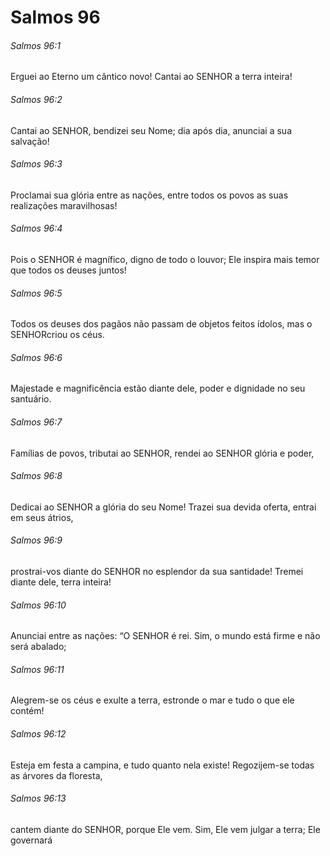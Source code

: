 # Salmos 96

###### Salmos 96:1

Erguei ao Eterno um cântico novo! Cantai ao SENHOR a terra inteira!

###### Salmos 96:2

Cantai ao SENHOR, bendizei seu Nome; dia após dia, anunciai a sua salvação!

###### Salmos 96:3

Proclamai sua glória entre as nações, entre todos os povos as suas realizações maravilhosas!

###### Salmos 96:4

Pois o SENHOR é magnífico, digno de todo o louvor; Ele inspira mais temor que todos os deuses juntos!

###### Salmos 96:5

Todos os deuses dos pagãos não passam de objetos feitos ídolos, mas o SENHORcriou os céus.

###### Salmos 96:6

Majestade e magnificência estão diante dele, poder e dignidade no seu santuário.

###### Salmos 96:7

Famílias de povos, tributai ao SENHOR, rendei ao SENHOR glória e poder,

###### Salmos 96:8

Dedicai ao SENHOR a glória do seu Nome! Trazei sua devida oferta, entrai em seus átrios,

###### Salmos 96:9

prostrai-vos diante do SENHOR no esplendor da sua santidade! Tremei diante dele, terra inteira!

###### Salmos 96:10

Anunciai entre as nações: “O SENHOR é rei. Sim, o mundo está firme e não será abalado;

###### Salmos 96:11

Alegrem-se os céus e exulte a terra, estronde o mar e tudo o que ele contém!

###### Salmos 96:12

Esteja em festa a campina, e tudo quanto nela existe! Regozijem-se todas as árvores da floresta,

###### Salmos 96:13

cantem diante do SENHOR, porque Ele vem. Sim, Ele vem julgar a terra; Ele governará

